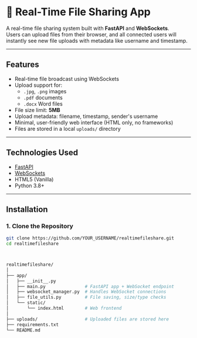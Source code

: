 # 📁 Real-Time File Sharing App

A real-time file sharing system built with **FastAPI** and **WebSockets**.  
Users can upload files from their browser, and all connected users will instantly see new file uploads with metadata like username and timestamp.

---

## Features

- Real-time file broadcast using WebSockets
- Upload support for:
  - `.jpg`, `.png` images
  - `.pdf` documents
  - `.docx` Word files
- File size limit: **5MB**
- Upload metadata: filename, timestamp, sender's username
- Minimal, user-friendly web interface (HTML only, no frameworks)
- Files are stored in a local `uploads/` directory

---

## Technologies Used

- [FastAPI](https://fastapi.tiangolo.com/)
- [WebSockets](https://developer.mozilla.org/en-US/docs/Web/API/WebSocket)
- HTML5 (Vanilla)
- Python 3.8+

---

## Installation

### 1. Clone the Repository

```bash
git clone https://github.com/YOUR_USERNAME/realtimefileshare.git
cd realtimefileshare



realtimefileshare/
│
├── app/
│   ├── __init__.py
│   ├── main.py               # FastAPI app + WebSocket endpoint
│   ├── websocket_manager.py  # Handles WebSocket connections
│   ├── file_utils.py         # File saving, size/type checks
│   └── static/
│       └── index.html        # Web frontend
│
├── uploads/                  # Uploaded files are stored here
├── requirements.txt
└── README.md
```
